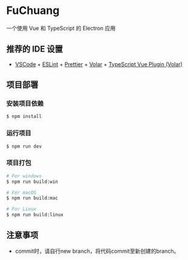 # FuChuang

一个使用  Vue 和 TypeScript 的 Electron 应用

## 推荐的 IDE 设置

- [VSCode](https://code.visualstudio.com/) + [ESLint](https://marketplace.visualstudio.com/items?itemName=dbaeumer.vscode-eslint) + [Prettier](https://marketplace.visualstudio.com/items?itemName=esbenp.prettier-vscode) + [Volar](https://marketplace.visualstudio.com/items?itemName=Vue.volar) + [TypeScript Vue Plugin (Volar)](https://marketplace.visualstudio.com/items?itemName=Vue.vscode-typescript-vue-plugin)

## 项目部署

### 安装项目依赖

```bash
$ npm install
```

### 运行项目

```bash
$ npm run dev
```

### 项目打包

```bash
# For windows
$ npm run build:win

# For macOS
$ npm run build:mac

# For Linux
$ npm run build:linux
```
## 注意事项

- commit时，请自行new branch，将代码commit至新创建的branch。
